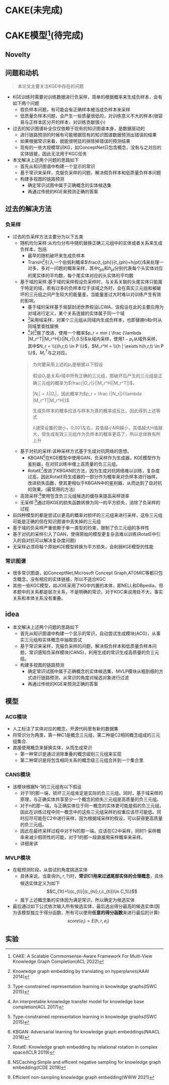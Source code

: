 # CAKE(未完成)

# CAKE模型[^1](待完成)
## Novelty

## 问题和动机
> 本论文主要关注KGE中存在的问题
* KGE训练时需要对训练数据进行负采样，简单的根据概率来生成负样本，会有如下两个问题
    * 假负样本问题，有可能会有正确样本被当成负样本来采样
    * 低质量负样本问题，会产生一些质量很低的，对训练意义不大的样本(很容易与正样本区分开的样本，对训练贡献很小)
* 过去的知识图谱补全仅仅依赖于现有的知识图谱本身，是数据驱动的
    * 进行链路预测的时候有可能根据现有的知识图谱数据预测出错误的结果
    * 如果根据常识来看，就能很明显的排除掉错误的预测结果
    * 现有的一些大规模常识KG，如ConceptNet只包含概念，没有与之对应的实体链接，因此无法用于KGC任务
* 本文解决上述两个问题的思路如下
    * 首先从知识图谱中构建一个显示的常识
    * 基于常识来采样，克服负采样的问题，解决假负样本和低质量负样本问题
    * 构建多视图的链路预测
        * 确定常识试图中属于正确概念的实体候选集
        * 再通过传统的KGE来预测正确的答案

## 过去的解决方法
### 负采样
* 过去的负采样方法主要分为以下五类
    * 随机均匀采样:从均匀分布中随机替换正确三元组中的实体或者关系来生成负样本，包括
        * 最早的随机破坏来生成负样本
        * TransH[^2]引入一个伯努利概率$\frac{t_{ph}}{t_{ph}+h{pt}}$来处理一对多，多对一问题的概率采样，其中$t_{ph}$和${h_{pt}}$分别代表每个头实体对应的尾实体的平均数，每个尾实体对应的头实体的平均数
    * 基于域的采样:基于域的采样假设负采样时，与关系关联的头尾实体只能属于特定的域，若有过多的负样本位于该域之外时，会在真实三元组和被破坏的三元组之间产生较大的能量差，当能量差过大时难以对训练产生有效的影响。
        * 基于域的采样基于局部封闭世界假设LCWA，该假设在此的主要应用为对域进行定义，某个关系连接的实体属于同一个域
        * [^3]采用域采样，对某个三元组从同域内生成负样本，也即替换h和r时从同域里查找替换
        * [^4]对[^3]做了改进，使用一个概率$p_r = min ( \frac {\lambda |M_r^T||M_r^H|}{|N_r|},0.5)$从域内采样，使用$1-p_r$从域外采样，其中$N_r = \\{(h,r,t) \in P \\}$，$M_r^H = \\{h | \exists h(h,r,t) \in P \\}$，$M_r^T$与之对应。
        > 为何要采用上述的$p_r$是根据以下假设
        > 
        > 假设$O_r$是关系$r$域中所有正确的三元组，那破坏后产生的三元组是正确三元组的概率为$\frac{|O_r|}{|M_r^H||M_r^T|}$，
        >
        > $|N_r| = \lambda |O_r|$，因此概率为$p_r = \frac {|N_r|}{\lambda |M_r^T||M_r^H|}$
        > 
        > 生成负样本的概率应该与样本为真的概率成反比，因此得到上述等式
        > 
        > $\lambda$通常设置的很小，0.001左右，其值越小MR越小，其值越大H值越大，但生成有效三元组作为负样本的概率更高了，所以总体秩有所上升
    * 基于对抗的采样:该种采样方式基于生成对抗网络的思想。
        * KBGAN[^5]在KGE模型中使用GAN，负采样作为生成器，KGE模型作为鉴别器，在对抗训练中缠上高质量的负三元组。
        * RotatE[^6]改进了KBGAN的方法，因为生成对抗网络难以训练，复杂度过高，因此RotatE将生成器的一部分作为概率来对负样本进行抽样，改进损失函数，使其更相似于KBGAN中的鉴别器，从而达到了自对抗的效果。(最常用的方法)
    * 高效采样:[^7]使用包含负三元组候选的缓存来提高采样效率
    * 无采样:[^8]通过将KGE的损失函数转换为同一的平方损失，消除了负采样的过程
* 前四种模型的都是尝试以更高的概率对损坏的三元组来进行采样，这些三元组可能是正确的但在知识图谱中丢失掉的三元组
* 基于域的负采样严重依赖于单一类型的约束，限制了负三元组的多样性
* 基于对抗的采样引入了GAN，使得原始的模型更复杂且难以训练(RotatE中引入的自对抗可以解决复杂度问题)
* 无采样必须将每个原始KGE模型转换为平方损失，会削弱KGE模型的性能
### 常识图谱
* 很多常识图谱，如ConceptNet,Microsoft Concept Graph,ATOMIC等都只包含概念，没有相应的实体链接，所以不适合KGC
* 其他一些KGC模型，如JOIE采用了KG中内置的本体，即NELL和DBpedia，但本题中的关系都是层次关系，不是明确的常识，对于KGC来说用处不大，事实关系和本体关系没有重叠。

## idea
* 本文解决上述两个问题的思路如下
    * 首先从知识图谱中构建一个显示的常识，自动尝试生成模块(ACG)，从事实三元组和实体概念中抽取尝试
    * 基于常识来采样，克服负采样的问题，解决假负样本和低质量负样本问题，常识感知负采样模块(CANS)，利用生成的常识生成高质量的负三元组。
    * 构建多视图的链路预测
        * 确定常识试图中属于正确概念的实体候选集，MVLP模块从粗到细的方式进行链路预测，从常识的角度对候选对象进行过滤
        * 再通过传统的KGE来预测正确的答案
## 模型
### ACG模块
* 人工标注了实体对应的概念，开源代码里有新的数据集
* 将常识分为两类，第一种C1是概念三元组，第二种是C2相同概念组成的三元组集合.
* 直接使用概念来替换实体，从而生成常识
    * 第一种常识是通过消除重叠的概念级别三元组来实现
    * 第二种常识是将包含相同关系的概念级三元组合并到一个集合里
### CANS模块
* 该模块根据N-1的三元组有以下假设
    * 对于1的那一端，损坏三元组肯定是实际的负三元组。同时，基于域采样的原理，与正确实体共享至少一个概念的损失三元组是高质量的负三元组。
    * 对于n的那一端，与正确实体位于同一概念的实体更可能是假的负三元组，因此在训练过程中同一概念中的这些三元组采样的权重应该尽可能低。同时应尽可能在C2中进行采样，因为根据域采样的假设，可以获得更高质量的负三元组。
    * 因此在最终采样过程中对于N的那一端，应该在C2中采样，同时1-采样概率来减少假阴性的可能，对于1的那一段直接用采样概率来采样。
    * 详细来讲
### MVLP模块
* 在粗预测阶段，从尝试的角度挑选实体
    * 具体来说，当查询$(h_i,r,?)$时，**常识C1用来过滤尾部实体的合理概念**，具体候选实体定义为如下
    $$C_{1t}=\\{c_{ti}|(c_{hi},r,c_{ti})\in C_1\\}$$
    * 属于上述概念集的实体因为满足常识，所以确定为候选实体
* 最后通过如下公式依次输入所有候选实体，最后选出得分最高的候选实体(因为该模型独立于得分函数，所有可以使用**任意的得分函数**来进行最后的计算)
$$score(e_i) = E(h,r,e_i)$$
## 实验

[^1]:CAKE: A Scalable Commonsense-Aware Framework For Multi-View Knowledge Graph Completion(ACL 2022)
[^2]:Knowledge graph embedding by translating on hyperplanes(AAAI 2014)
[^3]:Type-constrained representation learning in knowledge graphs(ISWC 2015)
[^4]:An interpretable knowledge transfer model for knowledge base completion(ACL 2017)
[^5]:KBGAN: Adversarial learning for knowledge graph embeddings(NAACL 2018)
[^6]:RotatE: Knowledge graph embedding by relational rotation in complex space(ICLR 2019)
[^7]:NSCaching:Simple and efficent negative sampling for knowledge graph embedding(ICDE 2019)
[^8]:Efficient non-sampling knowledge graph embedding(WWW 2021)

